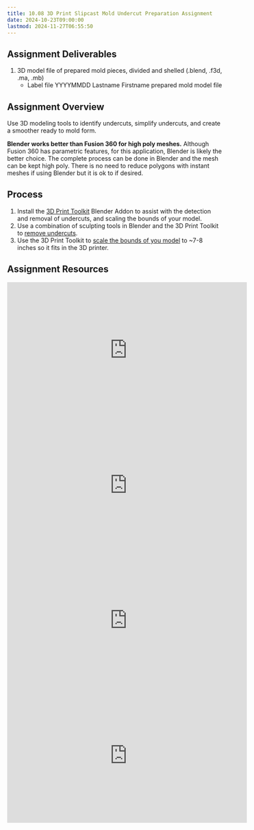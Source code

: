 ```yaml
---
title: 10.08 3D Print Slipcast Mold Undercut Preparation Assignment
date: 2024-10-23T09:00:00
lastmod: 2024-11-27T06:55:50
---
```


## Assignment Deliverables

1. 3D model file of prepared mold pieces, divided and shelled (.blend, .f3d, .ma, .mb)
   - Label file YYYYMMDD Lastname Firstname prepared mold model file

## Assignment Overview

Use 3D modeling tools to identify undercuts, simplify undercuts, and create a smoother ready to mold form.

**Blender works better than Fusion 360 for high poly meshes.** Although Fusion 360 has parametric features, for this application, Blender is likely the better choice. The complete process can be done in Blender and the mesh can be kept high poly. There is no need to reduce polygons with instant meshes if using Blender but it is ok to if desired.

## Process

1. Install the [3D Print Toolkit](../../../../3d-modeling/blender/3d-print-toolbox-addon-blender.md) Blender Addon to assist with the detection and removal of undercuts, and scaling the bounds of your model.
2. Use a combination of sculpting tools in Blender and the 3D Print Toolkit to [remove undercuts](./10-03-remove-undercuts-blender.md).
3. Use the 3D Print Toolkit to [scale the bounds of you model](https://youtu.be/jZhWRZBb05c&t=101) to ~7-8 inches so it fits in the 3D printer.

## Assignment Resources

<div class="video-grid">

<div class="iframe-16-9-container">
<iframe class="youTubeIframe" width="560" height="315" src="https://www.youtube.com/embed/lYRb60kpHak" title="YouTube video player" frameborder="0" allow="accelerometer; autoplay; clipboard-write; encrypted-media; gyroscope; picture-in-picture; web-share" allowfullscreen></iframe>
</div>

<div class="iframe-16-9-container">
<iframe class="youTubeIframe" width="560" height="315" src="https://www.youtube.com/embed/GHersJCQUVc" title="YouTube video player" frameborder="0" allow="accelerometer; autoplay; clipboard-write; encrypted-media; gyroscope; picture-in-picture; web-share" allowfullscreen></iframe>
</div>

<div class="iframe-16-9-container">
<iframe class="youTubeIframe" width="560" height="315" src="https://www.youtube.com/embed/9s7woWfZ84U?rel=0" title="YouTube video player" frameborder="0" allow="accelerometer; autoplay; clipboard-write; encrypted-media; gyroscope; picture-in-picture; web-share" allowfullscreen></iframe>
</div>

<div class="iframe-16-9-container">
<iframe class="youTubeIframe" width="560" height="315" src="https://www.youtube.com/embed/f_WTsl64QR8?rel=0" title="YouTube video player" frameborder="0" allow="accelerometer; autoplay; clipboard-write; encrypted-media; gyroscope; picture-in-picture; web-share" allowfullscreen></iframe>
</div>
</div>

</div>
